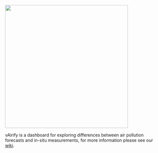 <img src="https://github.com/user-attachments/assets/2101ef34-36b7-4a5c-afb8-14b97e731f91" width="400">

vAirify is a dashboard for exploring differences between air pollution forecasts and in-situ measurements, for more information please see our [wiki](https://github.com/ECMWFCode4Earth/vAirify/wiki).
